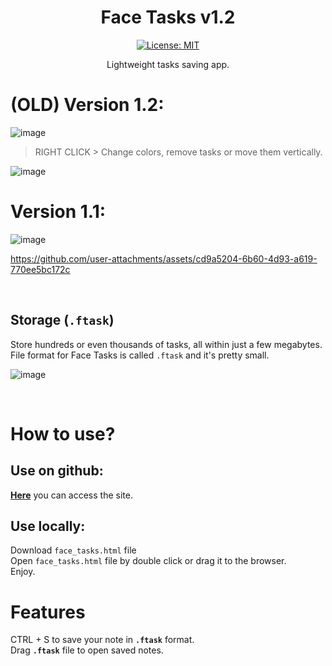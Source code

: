<div align="center">
  
# Face Tasks v1.2
[![License: MIT](https://img.shields.io/badge/License-MIT-yellow.svg)](https://opensource.org/licenses/MIT)

Lightweight tasks saving app.

</div>

# (OLD) Version 1.2:
![image](https://github.com/user-attachments/assets/9a9f34e6-2637-49f6-bb6d-87cec7c4d202)

> RIGHT CLICK > Change colors, remove tasks or move them vertically.

![image](https://github.com/user-attachments/assets/3c177f16-c065-434f-b2d7-740804014572)

# Version 1.1:
![image](https://github.com/user-attachments/assets/91021ca3-5df9-425c-8829-858e67cbcc50)

https://github.com/user-attachments/assets/cd9a5204-6b60-4d93-a619-770ee5bc172c



<br>


## Storage (`.ftask`)
Store hundreds or even thousands of tasks, all within just a few megabytes.
<br>
File format for Face Tasks is called `.ftask` and it's pretty small.
<br>

![image](https://github.com/user-attachments/assets/1c25186d-edf0-4d90-b28e-b7b949a262e1)

<br>



# How to use?

## Use on github:
**[Here](https://faceincase.github.io/Face-Tasks/face_tasks.html)** you can access the site.
<br>
## Use locally:
Download `face_tasks.html` file
<br>
Open `face_tasks.html` file by double click or drag it to the browser.
<br>
Enjoy.
<br>

# Features
CTRL + S to save your note in **`.ftask`** format.
<br>
Drag **`.ftask`** file to open saved notes.
<br>
